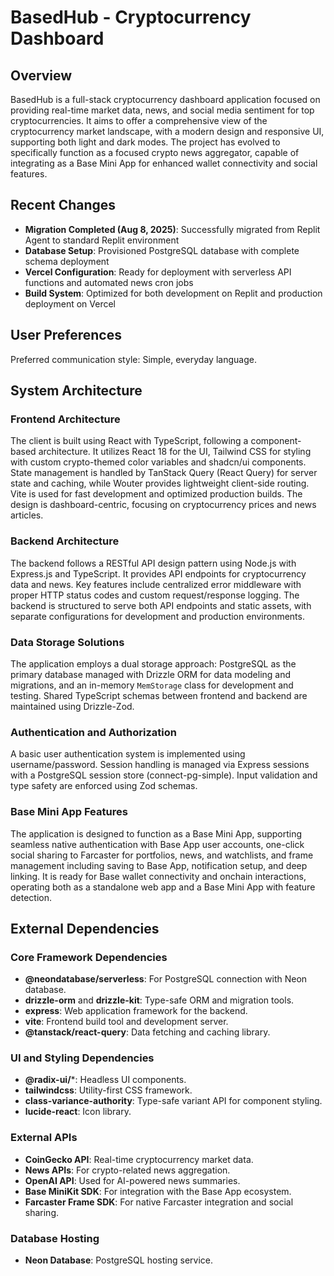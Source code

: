 # BasedHub - Cryptocurrency Dashboard

## Overview
BasedHub is a full-stack cryptocurrency dashboard application focused on providing real-time market data, news, and social media sentiment for top cryptocurrencies. It aims to offer a comprehensive view of the cryptocurrency market landscape, with a modern design and responsive UI, supporting both light and dark modes. The project has evolved to specifically function as a focused crypto news aggregator, capable of integrating as a Base Mini App for enhanced wallet connectivity and social features.

## Recent Changes
- **Migration Completed (Aug 8, 2025)**: Successfully migrated from Replit Agent to standard Replit environment
- **Database Setup**: Provisioned PostgreSQL database with complete schema deployment
- **Vercel Configuration**: Ready for deployment with serverless API functions and automated news cron jobs
- **Build System**: Optimized for both development on Replit and production deployment on Vercel

## User Preferences
Preferred communication style: Simple, everyday language.

## System Architecture

### Frontend Architecture
The client is built using React with TypeScript, following a component-based architecture. It utilizes React 18 for the UI, Tailwind CSS for styling with custom crypto-themed color variables and shadcn/ui components. State management is handled by TanStack Query (React Query) for server state and caching, while Wouter provides lightweight client-side routing. Vite is used for fast development and optimized production builds. The design is dashboard-centric, focusing on cryptocurrency prices and news articles.

### Backend Architecture
The backend follows a RESTful API design pattern using Node.js with Express.js and TypeScript. It provides API endpoints for cryptocurrency data and news. Key features include centralized error middleware with proper HTTP status codes and custom request/response logging. The backend is structured to serve both API endpoints and static assets, with separate configurations for development and production environments.

### Data Storage Solutions
The application employs a dual storage approach: PostgreSQL as the primary database managed with Drizzle ORM for data modeling and migrations, and an in-memory `MemStorage` class for development and testing. Shared TypeScript schemas between frontend and backend are maintained using Drizzle-Zod.

### Authentication and Authorization
A basic user authentication system is implemented using username/password. Session handling is managed via Express sessions with a PostgreSQL session store (connect-pg-simple). Input validation and type safety are enforced using Zod schemas.

### Base Mini App Features
The application is designed to function as a Base Mini App, supporting seamless native authentication with Base App user accounts, one-click social sharing to Farcaster for portfolios, news, and watchlists, and frame management including saving to Base App, notification setup, and deep linking. It is ready for Base wallet connectivity and onchain interactions, operating both as a standalone web app and a Base Mini App with feature detection.

## External Dependencies

### Core Framework Dependencies
- **@neondatabase/serverless**: For PostgreSQL connection with Neon database.
- **drizzle-orm** and **drizzle-kit**: Type-safe ORM and migration tools.
- **express**: Web application framework for the backend.
- **vite**: Frontend build tool and development server.
- **@tanstack/react-query**: Data fetching and caching library.

### UI and Styling Dependencies
- **@radix-ui/***: Headless UI components.
- **tailwindcss**: Utility-first CSS framework.
- **class-variance-authority**: Type-safe variant API for component styling.
- **lucide-react**: Icon library.

### External APIs
- **CoinGecko API**: Real-time cryptocurrency market data.
- **News APIs**: For crypto-related news aggregation.
- **OpenAI API**: Used for AI-powered news summaries.
- **Base MiniKit SDK**: For integration with the Base App ecosystem.
- **Farcaster Frame SDK**: For native Farcaster integration and social sharing.

### Database Hosting
- **Neon Database**: PostgreSQL hosting service.
```